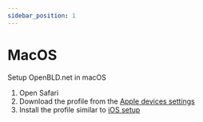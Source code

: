 ```yaml
---
sidebar_position: 1
---
```


# MacOS

Setup OpenBLD.net in macOS

1. Open Safari
2. Download the profile from the [Apple devices settings](/docs/get-started/setup-mobile-devices/apple)
3. Install the profile similar to [iOS setup](/docs/get-started/setup-mobile-devices/apple)
